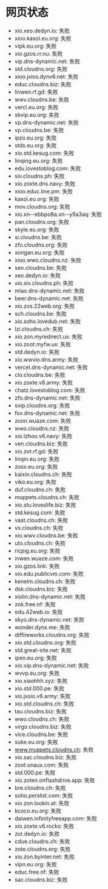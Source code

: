 # 网页状态
- xio.xeo.dedyn.io: 失败
- xioo.kaxoi.eu.org: 失败
- vipk.eu.org: 失败
- xio.gzos.rr.nu: 失败
- vip.dns-dynamic.net: 失败
- std.cloudns.org: 失败
- xioo.jxios.dynv6.net: 失败
- educ.cloudns.biz: 失败
- linwen.rf.gd: 失败
- wwv.cloudns.be: 失败
- vercl.eu.org: 失败
- skvip.eu.org: 失败
- vp.dns-dynamic.net: 失败
- vp.cloudns.be: 失败
- ipzo.eu.org: 失败
- stds.eu.org: 失败
- xio.std.kesug.com: 失败
- linqing.eu.org: 失败
- edu.lovestoblog.com: 失败
- siv.cloudns.ph: 失败
- xio.zoxte.dns.navy: 失败
- xioo.educ.line.pm: 失败
- kaxoi.eu.org: 失败
- mov.cloudns.org: 失败
- xio.xn--ebbpo8a.xn--y9a3aq: 失败
- pan.cloudns.org: 失败
- skyle.eu.org: 失败
- si.cloudns.be: 失败
- zfo.cloudns.org: 失败
- xongan.eu.org: 失败
- xioo.wwo.cloudns.nz: 失败
- sen.cloudns.be: 失败
- xeo.dedyn.io: 失败
- xio.siv.cloudns.ph: 失败
- miao.dns-dynamic.net: 失败
- beer.dns-dynamic.net: 失败
- xio.zos.22web.org: 失败
- sch.cloudns.be: 失败
- xio.soho.lovedub.net: 失败
- lzi.cloudns.ch: 失败
- xio.zon.myredirect.us: 失败
- xio.zoot.myfw.us: 失败
- std.dedyn.io: 失败
- xio.wwvio.dns.army: 失败
- vercel.dns-dynamic.net: 失败
- clo.cloudns.be: 失败
- xio.zoxte.v6.army: 失败
- chatz.lovestoblog.com: 失败
- zfo.dns-dynamic.net: 失败
- svip.cloudns.org: 失败
- fox.dns-dynamic.net: 失败
- zoon.wuaze.com: 失败
- wwo.cloudns.nz: 失败
- xio.lzhoo.v6.navy: 失败
- ven.cloudns.biz: 失败
- xio.zot.rf.gd: 失败
- linqin.eu.org: 失败
- zosx.eu.org: 失败
- kaixin.cloudns.ch: 失败
- viko.eu.org: 失败
- duf.cloudns.ch: 失败
- muppets.cloudns.ch: 失败
- xio.stu.loveslife.biz: 失败
- std.kesug.com: 失败
- vast.cloudns.ch: 失败
- vx.cloudns.ch: 失败
- xio.wwv.cloudns.be: 失败
- uto.cloudns.ch: 失败
- ricpig.eu.org: 失败
- inwen.wuaze.com: 失败
- xio.gzos.link: 失败
- xio.edu.publicvm.com: 失败
- kenelm.cloudns.ch: 失败
- dsk.cloudns.biz: 失败
- xiolin.dns-dynamic.net: 失败
- zok.free.nf: 失败
- edu.42web.io: 失败
- skyo.dns-dynamic.net: 失败
- wonder.dynx.me: 失败
- diffireworks.cloudns.org: 失败
- xio.std.cloudns.org: 失败
- std.great-site.net: 失败
- ipen.eu.org: 失败
- xio.vip.dns-dynamic.net: 失败
- wvvp.eu.org: 失败
- xio.xiaohhh.xyz: 失败
- xio.std.000.pe: 失败
- xio.jxsio.v6.army: 失败
- xio.std.cloudns.ch: 失败
- tau.cloudns.biz: 失败
- wwo.cloudns.ch: 失败
- virgo.cloudns.biz: 失败
- vice.cloudns.be: 失败
- suke.eu.org: 失败
- www.muppets.cloudns.ch: 失败
- xio.sac.cloudns.biz: 失败
- zoot.unaux.com: 失败
- std.000.pe: 失败
- xio.zoten.onflashdrive.app: 失败
- bre.cloudns.ch: 失败
- soho.perslist.com: 失败
- xio.zon.lookin.at: 失败
- kcoco.eu.org: 失败
- daiwen.infinityfreeapp.com: 失败
- xio.zoxte.v6.rocks: 失败
- zot.dedyn.io: 失败
- cdue.cloudns.ch: 失败
- zote.cloudns.org: 失败
- xio.zon.byinter.net: 失败
- vipn.eu.org: 失败
- educ.free.nf: 失败
- sac.cloudns.biz: 失败
